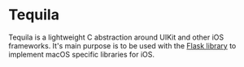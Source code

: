 # Tequila

Tequila is a lightweight C abstraction around UIKit and other iOS frameworks. It's main purpose is to be used with the [Flask library](https://github.com/SamoZ256/Flask) to implement macOS specific libraries for iOS.
